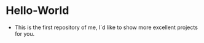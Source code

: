 # Hello-World
* This is the first repository of me, I`d like to show more excellent projects for you.
